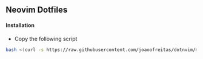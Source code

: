 ## Neovim Dotfiles

#### Installation

- Copy the following script

```bash
bash <(curl -s https://raw.githubusercontent.com/joaoofreitas/dotnvim/main/install)
```



